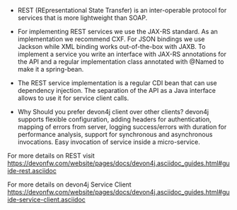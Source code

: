 * REST (REpresentational State Transfer) is an inter-operable protocol for services that is more lightweight than SOAP.


* For implementing REST services we use the JAX-RS standard. As an implementation we recommend CXF. For JSON bindings we use Jackson while XML binding works out-of-the-box with JAXB. To implement a service you write an interface with JAX-RS annotations for the API and a regular implementation class annotated with @Named to make it a spring-bean.

* The REST service implementation is a regular CDI bean that can use dependency injection. The separation of the API as a Java interface allows to use it for service client calls.

* Why Should you prefer devon4j client over other clients?
devon4j supports flexible configuration, adding headers for authentication, mapping of errors from server, logging success/errors with duration for performance analysis, support for synchronous and asynchronous invocations. Easy invocation of service inside a micro-service.



For more details on REST visit https://devonfw.com/website/pages/docs/devon4j.asciidoc_guides.html#guide-rest.asciidoc

For more details on devon4j Service Client https://devonfw.com/website/pages/docs/devon4j.asciidoc_guides.html#guide-service-client.asciidoc
